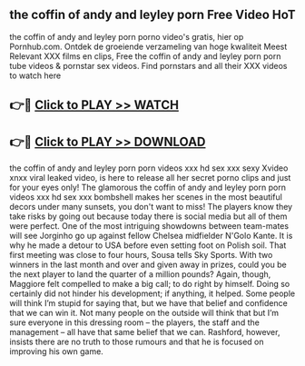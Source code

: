 ## the coffin of andy and leyley porn Free Video HoT 

the coffin of andy and leyley porn porno video's gratis, hier op Pornhub.com. Ontdek de groeiende verzameling van hoge kwaliteit Meest Relevant XXX films en clips,
Free the coffin of andy and leyley porn porn tube videos & pornstar sex videos. Find pornstars and all their XXX videos to watch here


## 👉🔴 [Click to PLAY >> WATCH](http://us.freeplayer.one?title=the_coffin_of_andy_and_leyley_porn&ref=16D)

## 👉🔴 [Click to PLAY >> DOWNLOAD](http://us.freeplayer.one?title=the_coffin_of_andy_and_leyley_porn&ref=16D)


the coffin of andy and leyley porn porn videos xxx hd sex xxx sexy Xvideo xnxx viral leaked video, is here to release all her secret porno clips and just for your eyes only! The glamorous the coffin of andy and leyley porn porn videos xxx hd sex xxx bombshell makes her scenes in the most beautiful decors under many sunsets, you don't want to miss! The players know they take risks by going out because today there is social media but all of them were perfect. One of the most intriguing showdowns between team-mates will see Jorginho go up against fellow Chelsea midfielder N'Golo Kante. It is why he made a detour to USA before even setting foot on Polish soil. That first meeting was close to four hours, Sousa tells Sky Sports. With two winners in the last month and over and given away in prizes, could you be the next player to land the quarter of a million pounds? Again, though, Maggiore felt compelled to make a big call; to do right by himself. Doing so certainly did not hinder his development; if anything, it helped. Some people will think I’m stupid for saying that, but we have that belief and confidence that we can win it. Not many people on the outside will think that but I’m sure everyone in this dressing room – the players, the staff and the management – all have that same belief that we can. Rashford, however, insists there are no truth to those rumours and that he is focused on improving his own game.